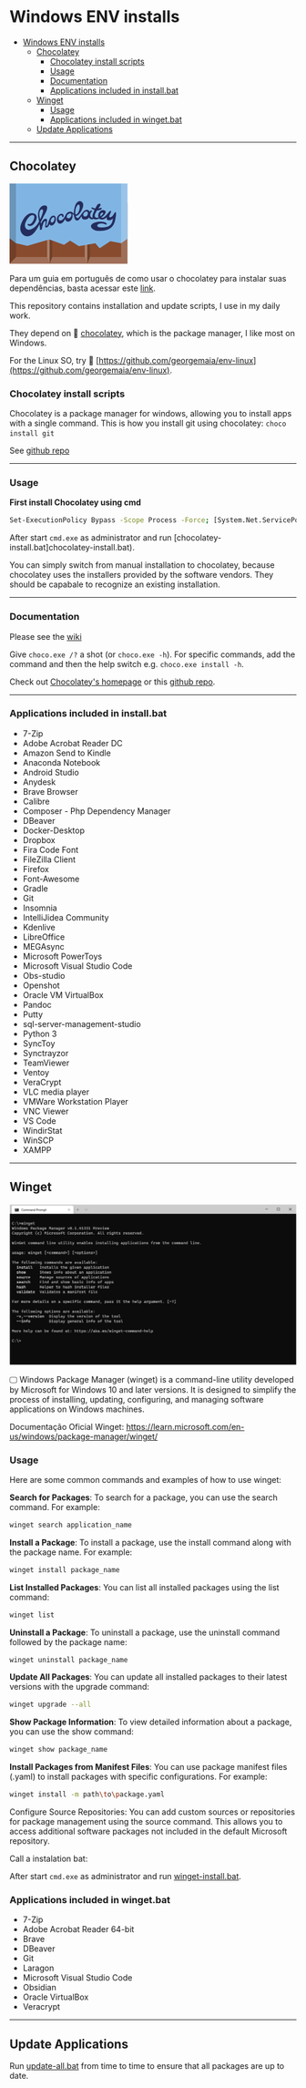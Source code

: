 # Windows ENV installs
<!-- TOC -->

- [Windows ENV installs](#windows-env-installs)
    - [Chocolatey](#chocolatey)
        - [Chocolatey install scripts](#chocolatey-install-scripts)
        - [Usage](#usage)
        - [Documentation](#documentation)
        - [Applications included in install.bat](#applications-included-in-installbat)
    - [Winget](#winget)
        - [Usage](#usage)
        - [Applications included in winget.bat](#applications-included-in-wingetbat)
    - [Update Applications](#update-applications)

<!-- /TOC -->
---

## Chocolatey

![Chocolatey-logo](./assets/chocolatey-logo.svg)

Para um guia em português de como usar o chocolatey para instalar suas dependências, basta acessar este [link](https://www.godela.com.br/noticia/1733/como-usar-o-chocolatey/).

This repository contains installation and update scripts, I use in my daily work.

They depend on 🍫 [chocolatey](http://chocolatey.org/), which is the package manager, I like most on Windows.

For the Linux SO, try 🐧 [https://github.com/georgemaia/env-linux](https://github.com/georgemaia/env-linux).

### Chocolatey install scripts

Chocolatey is a package manager for windows, allowing you to install apps with a single command. This is how you install git using chocolatey: ```choco install git```

See [github repo](https://github.com/chocolatey/choco)

---

### Usage

**First install Chocolatey using cmd**

```bash
Set-ExecutionPolicy Bypass -Scope Process -Force; [System.Net.ServicePointManager]::SecurityProtocol = [System.Net.ServicePointManager]::SecurityProtocol -bor 3072; iex ((New-Object System.Net.WebClient).DownloadString('https://chocolatey.org/install.ps1'))
```

After start `cmd.exe` as administrator and run [chocolatey-install.bat]chocolatey-install.bat).

You can simply switch from manual installation to chocolatey, because chocolatey uses the installers provided by the software vendors.
They should be capabale to recognize an existing installation.

---

### Documentation

Please see the [wiki](https://github.com/chocolatey/choco/wiki)

Give `choco.exe /?` a shot (or `choco.exe -h`). For specific commands, add the command and then the help switch e.g. `choco.exe install -h`.

Check out [Chocolatey's homepage](https://chocolatey.org/) or this [github repo](https://github.com/chocolatey/chocolatey).

---

### Applications included in install.bat

- 7-Zip
- Adobe Acrobat Reader DC
- Amazon Send to Kindle
- Anaconda Notebook
- Android Studio
- Anydesk
- Brave Browser
- Calibre
- Composer - Php Dependency Manager
- DBeaver
- Docker-Desktop
- Dropbox
- Fira Code Font
- FileZilla Client
- Firefox
- Font-Awesome
- Gradle
- Git
- Insomnia
- IntelliJidea Community
- Kdenlive
- LibreOffice
- MEGAsync
- Microsoft PowerToys
- Microsoft Visual Studio Code
- Obs-studio
- Openshot
- Oracle VM VirtualBox
- Pandoc
- Putty
- sql-server-management-studio
- Python 3
- SyncToy
- Synctrayzor
- TeamViewer
- Ventoy
- VeraCrypt
- VLC media player
- VMWare Workstation Player
- VNC Viewer
- VS Code
- WindirStat
- WinSCP
- XAMPP

---

## Winget

![Winget Logo](./assets/winget-logo.png)

🖵 Windows Package Manager (winget) is a command-line utility developed by Microsoft for Windows 10 and later versions. It is designed to simplify the process of installing, updating, configuring, and managing software applications on Windows machines.

Documentação Oficial Winget: https://learn.microsoft.com/en-us/windows/package-manager/winget/

### Usage

Here are some common commands and examples of how to use winget:

**Search for Packages**: To search for a package, you can use the search command. For example:

```bash
winget search application_name
```

**Install a Package**: To install a package, use the install command along with the package name. For example:

```bash
winget install package_name
```

**List Installed Packages**:  You can list all installed packages using the list command:

```bash
winget list
```

**Uninstall a Package**: To uninstall a package, use the uninstall command followed by the package name:

```bash
winget uninstall package_name
```

**Update All Packages**: You can update all installed packages to their latest versions with the upgrade command:

```bash
winget upgrade --all
```

**Show Package Information**: To view detailed information about a package, you can use the show command:

```bash
winget show package_name
```

**Install Packages from Manifest Files**: You can use package manifest files (.yaml) to install packages with specific configurations. For example:

```bash
winget install -m path\to\package.yaml
```

Configure Source Repositories: You can add custom sources or repositories for package management using the source command. This allows you to access additional software packages not included in the default Microsoft repository.

Call a instalation bat:

After start `cmd.exe` as administrator and run [winget-install.bat](winget-install.bat).

### Applications included in winget.bat

- 7-Zip
- Adobe Acrobat Reader 64-bit
- Brave
- DBeaver
- Git
- Laragon
- Microsoft Visual Studio Code
- Obsidian
- Oracle VirtualBox
- Veracrypt

---

## Update Applications

Run [update-all.bat](update-all.bat) from time to time to ensure that all packages are up to date.